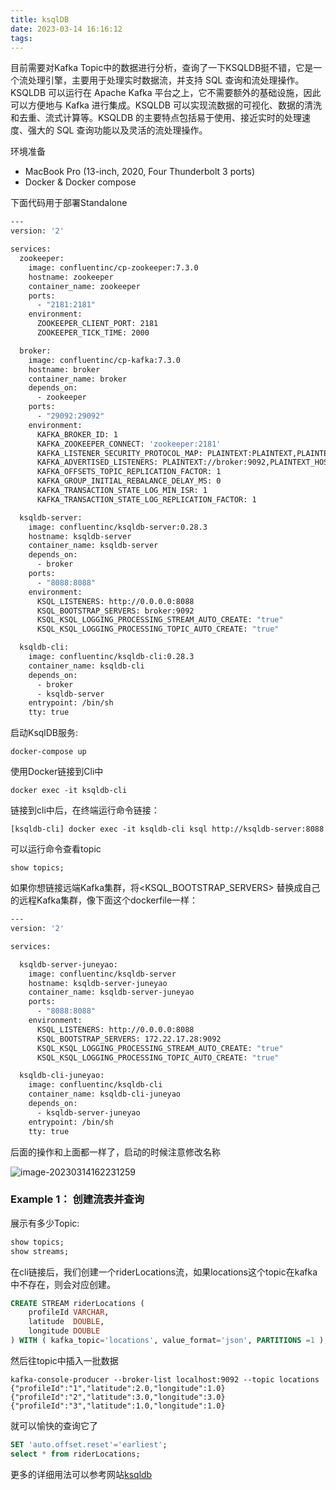 ```yaml
---
title: ksqlDB
date: 2023-03-14 16:16:12
tags:
---
```


目前需要对Kafka Topic中的数据进行分析，查询了一下KSQLDB挺不错，它是一个流处理引擎，主要用于处理实时数据流，并支持 SQL 查询和流处理操作。KSQLDB 可以运行在 Apache Kafka 平台之上，它不需要额外的基础设施，因此可以方便地与 Kafka 进行集成。KSQLDB 可以实现流数据的可视化、数据的清洗和去重、流式计算等。KSQLDB 的主要特点包括易于使用、接近实时的处理速度、强大的 SQL 查询功能以及灵活的流处理操作。



环境准备

- MacBook Pro (13-inch, 2020, Four Thunderbolt 3 ports)
- Docker & Docker compose



下面代码用于部署Standalone

```dockerfile
---
version: '2'

services:
  zookeeper:
    image: confluentinc/cp-zookeeper:7.3.0
    hostname: zookeeper
    container_name: zookeeper
    ports:
      - "2181:2181"
    environment:
      ZOOKEEPER_CLIENT_PORT: 2181
      ZOOKEEPER_TICK_TIME: 2000

  broker:
    image: confluentinc/cp-kafka:7.3.0
    hostname: broker
    container_name: broker
    depends_on:
      - zookeeper
    ports:
      - "29092:29092"
    environment:
      KAFKA_BROKER_ID: 1
      KAFKA_ZOOKEEPER_CONNECT: 'zookeeper:2181'
      KAFKA_LISTENER_SECURITY_PROTOCOL_MAP: PLAINTEXT:PLAINTEXT,PLAINTEXT_HOST:PLAINTEXT
      KAFKA_ADVERTISED_LISTENERS: PLAINTEXT://broker:9092,PLAINTEXT_HOST://localhost:29092
      KAFKA_OFFSETS_TOPIC_REPLICATION_FACTOR: 1
      KAFKA_GROUP_INITIAL_REBALANCE_DELAY_MS: 0
      KAFKA_TRANSACTION_STATE_LOG_MIN_ISR: 1
      KAFKA_TRANSACTION_STATE_LOG_REPLICATION_FACTOR: 1

  ksqldb-server:
    image: confluentinc/ksqldb-server:0.28.3
    hostname: ksqldb-server
    container_name: ksqldb-server
    depends_on:
      - broker
    ports:
      - "8088:8088"
    environment:
      KSQL_LISTENERS: http://0.0.0.0:8088
      KSQL_BOOTSTRAP_SERVERS: broker:9092
      KSQL_KSQL_LOGGING_PROCESSING_STREAM_AUTO_CREATE: "true"
      KSQL_KSQL_LOGGING_PROCESSING_TOPIC_AUTO_CREATE: "true"

  ksqldb-cli:
    image: confluentinc/ksqldb-cli:0.28.3
    container_name: ksqldb-cli
    depends_on:
      - broker
      - ksqldb-server
    entrypoint: /bin/sh
    tty: true
```

启动KsqlDB服务:

```shell
docker-compose up
```

使用Docker链接到Cli中

```shell
docker exec -it ksqldb-cli
```

链接到cli中后，在终端运行命令链接：

```shell
[ksqldb-cli] docker exec -it ksqldb-cli ksql http://ksqldb-server:8088
```

可以运行命令查看topic

```shell
show topics;
```

如果你想链接远端Kafka集群，将<KSQL_BOOTSTRAP_SERVERS> 替换成自己的远程Kafka集群，像下面这个dockerfile一样：

```dockerfile
---
version: '2'

services:

  ksqldb-server-juneyao:
    image: confluentinc/ksqldb-server
    hostname: ksqldb-server-juneyao
    container_name: ksqldb-server-juneyao
    ports:
      - "8088:8088"
    environment:
      KSQL_LISTENERS: http://0.0.0.0:8088
      KSQL_BOOTSTRAP_SERVERS: 172.22.17.28:9092
      KSQL_KSQL_LOGGING_PROCESSING_STREAM_AUTO_CREATE: "true"
      KSQL_KSQL_LOGGING_PROCESSING_TOPIC_AUTO_CREATE: "true"

  ksqldb-cli-juneyao:
    image: confluentinc/ksqldb-cli
    container_name: ksqldb-cli-juneyao
    depends_on:
      - ksqldb-server-juneyao
    entrypoint: /bin/sh
    tty: true
```

 后面的操作和上面都一样了，启动的时候注意修改名称

![image-20230314162231259](https://hoey-images.oss-cn-hangzhou.aliyuncs.com/img/image-20230314162231259.png)



### Example 1： 创建流表并查询

展示有多少Topic:

```sql
show topics;
show streams;
```

在cli链接后，我们创建一个riderLocations流，如果locations这个topic在kafka中不存在，则会对应创建。

```sql
CREATE STREAM riderLocations (
    profileId VARCHAR,
    latitude  DOUBLE,
    longitude DOUBLE
) WITH ( kafka_topic='locations', value_format='json', PARTITIONS =1 );
```

然后往topic中插入一批数据

```shell
kafka-console-producer --broker-list localhost:9092 --topic locations 
{"profileId":"1","latitude":2.0,"longitude":1.0}
{"profileId":"2","latitude":3.0,"longitude":3.0}
{"profileId":"3","latitude":1.0,"longitude":1.0}
```

就可以愉快的查询它了

```sql
SET 'auto.offset.reset'='earliest';
select * from riderLocations;
```

更多的详细用法可以参考网站[ksqldb](https://ksqldb.io/quickstart.html#quickstart-content)


